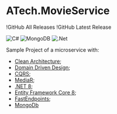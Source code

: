# ATech.MovieService

!GitHub All Releases
!GitHub Latest Release

![C#](https://img.shields.io/badge/c%23-%23239120.svg?style=for-the-badge&logo=csharp&logoColor=white)
![MongoDB](https://img.shields.io/badge/MongoDB-%234ea94b.svg?style=for-the-badge&logo=mongodb&logoColor=white)
![.Net](https://img.shields.io/badge/.NET-5C2D91?style=for-the-badge&logo=.net&logoColor=white)

Sample Project of a microservice with:

- [Clean Architecture](https://betterprogramming.pub/the-clean-architecture-beginners-guide-e4b7058c1165);
- [Domain Driven Design](https://martinfowler.com/bliki/DomainDrivenDesign.html);
- [CQRS](https://learn.microsoft.com/it-it/azure/architecture/patterns/cqrs);
- [MediaR](https://github.com/jbogard/MediatR);
- [.NET 8](https://dotnet.microsoft.com/it-it/download/dotnet/8.0);
- [Entity Framework Core 8](https://learn.microsoft.com/en-gb/ef/);
- [FastEndpoints](https://fast-endpoints.com);
- [MongoDb](https://www.mongodb.com)





